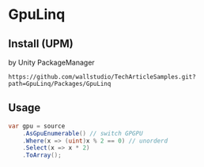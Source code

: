 # GpuLinq

## Install (UPM)

by Unity PackageManager

```
https://github.com/wallstudio/TechArticleSamples.git?path=GpuLinq/Packages/GpuLinq
```

## Usage

```csharp
var gpu = source
    .AsGpuEnumerable() // switch GPGPU
    .Where(x => (uint)x % 2 == 0) // unorderd
    .Select(x => x * 2)
    .ToArray();
```